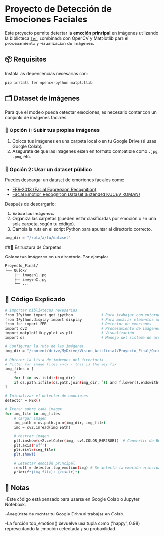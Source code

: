 # Proyecto de Detección de Emociones Faciales

Este proyecto permite detectar la **emoción principal** en imágenes utilizando la biblioteca [`fer`](https://github.com/justinshenk/fer), combinada con OpenCV y Matplotlib para el procesamiento y visualización de imágenes.

## 📦 Requisitos

Instala las dependencias necesarias con:
```bash
pip install fer opencv-python matplotlib
```
## 🗂️ Dataset de Imágenes

Para que el modelo pueda detectar emociones, es necesario contar con un conjunto de imágenes faciales.

### 🔹 Opción 1: Subir tus propias imágenes

1. Coloca tus imágenes en una carpeta local o en tu Google Drive (si usas Google Colab).
2. Asegúrate de que las imágenes estén en formato compatible como `.jpg`, `.png`, etc.


### 🔹 Opción 2: Usar un dataset público

Puedes descargar un dataset de emociones faciales como:

- [FER-2013 (Facial Expression Recognition)](https://www.kaggle.com/datasets/msambare/fer2013)
- [Facial Emotion Recognition Dataset (Extended KUCEV ROMAN)](https://www.kaggle.com/datasets/tapakah68/facial-emotion-recognition?select=images)

Después de descargarlo:

1. Extrae las imágenes.
2. Organiza las carpetas (pueden estar clasificadas por emoción o en una sola carpeta, según tu código).
3. Cambia la ruta en el script Python para apuntar al directorio correcto.

```python
img_dir = "/ruta/a/tu/dataset"
```

##📁 Estructura de Carpetas

Coloca tus imágenes en un directorio. Por ejemplo:
```bash
Proyecto_Final/
└── Quick/
    ├── imagen1.jpg
    ├── imagen2.jpg
    └── ...
```
## 🧠 Código Explicado
```bash
# Importar bibliotecas necesarias
from IPython import get_ipython             # Para trabajar con entornos IPython (como Colab)
from IPython.display import display         # Para mostrar elementos multimedia
from fer import FER                         # Detector de emociones
import cv2                                  # Procesamiento de imágenes
import matplotlib.pyplot as plt             # Visualización
import os                                   # Manejo del sistema de archivos

# Configurar la ruta de las imágenes
img_dir = "/content/drive/MyDrive/Vision_Artificial/Proyecto_Final/Quick"  # Reemplaza con tu ruta

# Obtener la lista de imágenes del directorio
# Filter for image files only - this is the key fix
img_files = [
    f
    for f in os.listdir(img_dir)
    if os.path.isfile(os.path.join(img_dir, f)) and f.lower().endswith(('.png', '.jpg', '.jpeg'))
]

# Inicializar el detector de emociones
detector = FER()

# Iterar sobre cada imagen
for img_file in img_files:
    # Cargar imagen
    img_path = os.path.join(img_dir, img_file)
    img = cv2.imread(img_path)

    # Mostrar imagen
    plt.imshow(cv2.cvtColor(img, cv2.COLOR_BGR2RGB))  # Convertir de BGR a RGB
    plt.axis('off')
    plt.title(img_file)
    plt.show()

    # Detectar emoción principal
    result = detector.top_emotion(img) # Se detecta la emoción principal en la imagen.
    print(f"{img_file}: {result}")
```
## 📝 Notas

-Este código está pensado para usarse en Google Colab o Jupyter Notebook.

-Asegúrate de montar tu Google Drive si trabajas en Colab.

-La función top_emotion() devuelve una tupla como ('happy', 0.98) representando la emoción detectada y su probabilidad.
